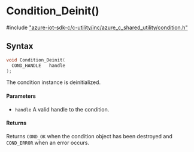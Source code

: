 # Condition_Deinit()

\#include ["azure-iot-sdk-c/c-utility/inc/azure_c_shared_utility/condition.h"](../iot-c-ref-condition-h.md)  

## Syntax

```C
void Condition_Deinit(
  COND_HANDLE	handle
);

```

The condition instance is deinitialized.

#### Parameters
* `handle` A valid handle to the condition.

#### Returns
Returns `COND_OK` when the condition object has been destroyed and `COND_ERROR` when an error occurs.

